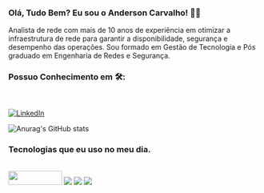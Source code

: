 ### Olá, Tudo Bem? Eu sou o Anderson Carvalho! :raising_hand_man:
Analista de rede com mais de 10 anos de experiência em otimizar a infraestrutura de rede para garantir a disponibilidade, segurança e desempenho das operações. Sou formado em Gestão de Tecnologia e Pós graduado em Engenharia de Redes e Segurança.

### Possuo Conhecimento em :hammer_and_wrench::
<div style="display: inline_block;"><br/>
  <img src"https://img.shields.io/badge/Windows-0078D6?style=for-the-badge&logo=windows&logoColor=white"/>
  
</div>

[![LinkedIn](https://img.shields.io/badge/LinkedIn-0077B5?style=for-the-badge&logo=linkedin&logoColor=white)](https://www.linkedin.com/in/anderson-santos-carvalho/)

![Anurag's GitHub stats](https://github-readme-stats.vercel.app/api?username=andersonsancar&show_icons=true&theme=chartreuse-dark)

### Tecnologias que eu uso no meu dia.
<div style="display: inline_block;"><br/>
  <img src="https://assets.zabbix.com/dist/images/logo.fd87efa6da9bed3fd8c9.svg"width="106.75" height="28" />
  <img src="https://img.shields.io/badge/grafana-%23F46800.svg?style=for-the-badge&logo=grafana&logoColor=white"/>
  <img src="https://img.shields.io/badge/Linux-FCC624?style=for-the-badge&logo=linux&logoColor=black"/>
  <img src="https://img.shields.io/badge/Windows-0078D6?style=for-the-badge&logo=windows&logoColor=white"/>
  
</div>
